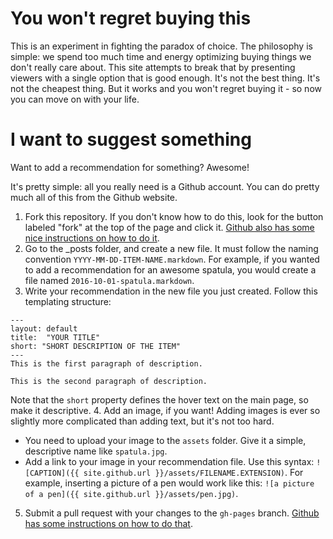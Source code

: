 # You won't regret buying this
This is an experiment in fighting the paradox of choice. The philosophy is simple: we spend too much time and energy optimizing buying things we don't really care about. This site attempts to break that by presenting viewers with a single option that is good enough. It's not the best thing. It's not the cheapest thing. But it works and you won't regret buying it - so now you can move on with your life.

# I want to suggest something
Want to add a recommendation for something? Awesome!

It's pretty simple: all you really need is a Github account. You can do pretty much all of this from the Github website.

1. Fork this repository. If you don't know how to do this, look for the button labeled "fork" at the top of the page and click it. [Github also has some nice instructions on how to do it](https://help.github.com/articles/fork-a-repo/).
2. Go to the _posts folder, and create a new file. It must follow the naming convention `YYYY-MM-DD-ITEM-NAME.markdown`. For example, if you wanted to add a recommendation for an awesome spatula, you would create a file named `2016-10-01-spatula.markdown`.
3. Write your recommendation in the new file you just created. Follow this templating structure:  
```
---  
layout: default
title:  "YOUR TITLE"
short: "SHORT DESCRIPTION OF THE ITEM"
---
This is the first paragraph of description.

This is the second paragraph of description.
```  
   Note that the `short` property defines the hover text on the main page, so make it descriptive.
4. Add an image, if you want! Adding images is ever so slightly more complicated than adding text, but it's not too hard.
  * You need to upload your image to the `assets` folder. Give it a simple, descriptive name like `spatula.jpg`.
  * Add a link to your image in your recommendation file. Use this syntax: `![CAPTION]({{ site.github.url }}/assets/FILENAME.EXTENSION)`. For example, inserting a picture of a pen would work like this: `![a picture of a pen]({{ site.github.url }}/assets/pen.jpg)`.
5. Submit a pull request with your changes to the `gh-pages` branch. [Github has some instructions on how to do that](https://help.github.com/articles/creating-a-pull-request/).
